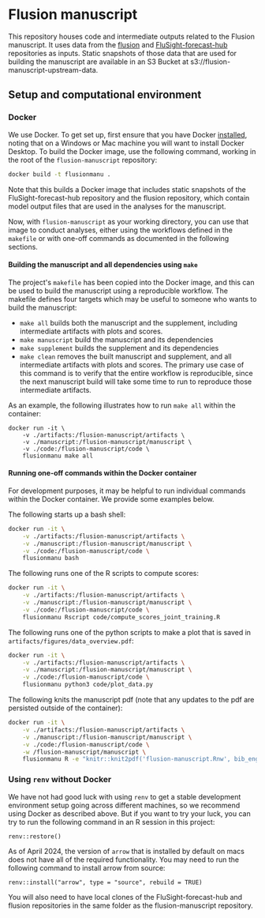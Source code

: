 # Flusion manuscript

This repository houses code and intermediate outputs related to the Flusion manuscript. It uses data from the [flusion](https://github.com/reichlab/flusion) and [FluSight-forecast-hub](https://github.com/cdcepi/FluSight-forecast-hub/) repositories as inputs. Static snapshots of those data that are used for building the manuscript are available in an S3 Bucket at s3://flusion-manuscript-upstream-data.

## Setup and computational environment

### Docker

We use Docker. To get set up, first ensure that you have Docker [installed](https://docs.docker.com/engine/install/), noting that on a Windows or Mac machine you will want to install Docker Desktop.  To build the Docker image, use the following command, working in the root of the `flusion-manuscript` repository:

```bash
docker build -t flusionmanu .
```

Note that this builds a Docker image that includes static snapshots of the FluSight-forecast-hub repository and the flusion repository, which contain model output files that are used in the analyses for the manuscript.

Now, with `flusion-manuscript` as your working directory, you can use that image to conduct analyses, either using the workflows defined in the `makefile` or with one-off commands as documented in the following sections.

#### Building the manuscript and all dependencies using `make`

The project's `makefile` has been copied into the Docker image, and this can be used to build the manuscript using a reproducible workflow.  The makefile defines four targets which may be useful to someone who wants to build the manuscript:

- `make all` builds both the manuscript and the supplement, including intermediate artifacts with plots and scores.
- `make manuscript` build the manuscript and its dependencies
- `make supplement` builds the supplement and its dependencies
- `make clean` removes the built manuscript and supplement, and all intermediate artifacts with plots and scores. The primary use case of this command is to verify that the entire workflow is reproducible, since the next manuscript build will take some time to run to reproduce those intermediate artifacts.

As an example, the following illustrates how to run `make all` within the container:

```
docker run -it \
	-v ./artifacts:/flusion-manuscript/artifacts \
    -v ./manuscript:/flusion-manuscript/manuscript \
    -v ./code:/flusion-manuscript/code \
    flusionmanu make all
```

#### Running one-off commands within the Docker container 

For development purposes, it may be helpful to run individual commands within the Docker container. We provide some examples below.

The following starts up a bash shell:

```bash
docker run -it \
    -v ./artifacts:/flusion-manuscript/artifacts \
    -v ./manuscript:/flusion-manuscript/manuscript \
    -v ./code:/flusion-manuscript/code \
    flusionmanu bash
```

The following runs one of the R scripts to compute scores:

```bash
docker run -it \
    -v ./artifacts:/flusion-manuscript/artifacts \
    -v ./manuscript:/flusion-manuscript/manuscript \
    -v ./code:/flusion-manuscript/code \
    flusionmanu Rscript code/compute_scores_joint_training.R
```

The following runs one of the python scripts to make a plot that is saved in `artifacts/figures/data_overview.pdf`:

```bash
docker run -it \
    -v ./artifacts:/flusion-manuscript/artifacts \
    -v ./manuscript:/flusion-manuscript/manuscript \
    -v ./code:/flusion-manuscript/code \
    flusionmanu python3 code/plot_data.py
```

The following knits the manuscript pdf (note that any updates to the pdf are persisted outside of the container):
```bash
docker run -it \
    -v ./artifacts:/flusion-manuscript/artifacts \
    -v ./manuscript:/flusion-manuscript/manuscript \
    -v ./code:/flusion-manuscript/code \
    -w /flusion-manuscript/manuscript \
    flusionmanu R -e "knitr::knit2pdf('flusion-manuscript.Rnw', bib_engine='biber')"
```

### Using `renv` without Docker

We have not had good luck with using `renv` to get a stable development environment setup going across different machines, so we recommend using Docker as described above.  But if you want to try your luck, you can try to run the following command in an R session in this project:

```{r}
renv::restore()
```

As of April 2024, the version of `arrow` that is installed by default on macs does not have all of the required functionality. You may need to run the following command to install arrow from source:

```{r}
renv::install("arrow", type = "source", rebuild = TRUE)
```

You will also need to have local clones of the FluSight-forecast-hub and flusion repositories in the same folder as the flusion-manuscript repository.
